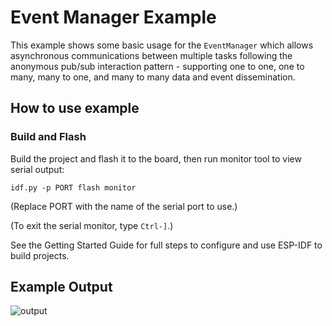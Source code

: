 # Event Manager Example

This example shows some basic usage for the `EventManager` which allows
asynchronous communications between multiple tasks following the anonymous
pub/sub interaction pattern - supporting one to one, one to many, many to one,
and many to many data and event dissemination.

## How to use example

### Build and Flash

Build the project and flash it to the board, then run monitor tool to view serial output:

```
idf.py -p PORT flash monitor
```

(Replace PORT with the name of the serial port to use.)

(To exit the serial monitor, type ``Ctrl-]``.)

See the Getting Started Guide for full steps to configure and use ESP-IDF to build projects.

## Example Output

![output](https://user-images.githubusercontent.com/213467/231610256-73cd92e1-168d-43cd-8c92-49b5e7e79dbf.png)
